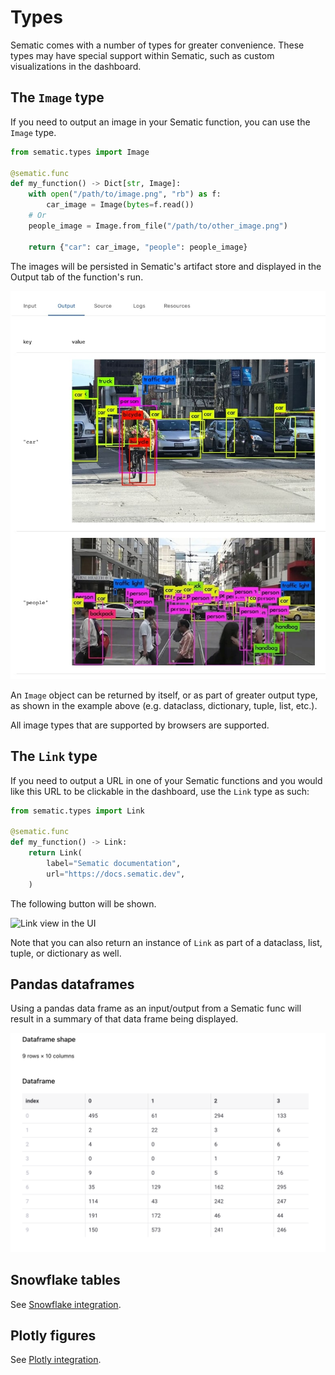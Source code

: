# Types

Sematic comes with a number of types for greater convenience. These types may
have special support within Sematic, such as custom visualizations in the
dashboard.

## The `Image` type

If you need to output an image in your Sematic function, you can use the `Image` type.

```python
from sematic.types import Image

@sematic.func
def my_function() -> Dict[str, Image]:
    with open("/path/to/image.png", "rb") as f:
        car_image = Image(bytes=f.read())
    # Or
    people_image = Image.from_file("/path/to/other_image.png")

    return {"car": car_image, "people": people_image}
```

The images will be persisted in Sematic's artifact store and displayed in the Output tab of the function's run.

![Image type visualization](./images/ImageType.jpg)

An `Image` object can be returned by itself, or as part of greater output type,
as shown in the example above (e.g. dataclass, dictionary, tuple, list, etc.).

All image types that are supported by browsers are supported.

## The `Link` type

If you need to output a URL in one of your Sematic functions and you would like
this URL to be clickable in the dashboard, use the `Link` type as such:

```python
from sematic.types import Link

@sematic.func
def my_function() -> Link:
    return Link(
        label="Sematic documentation",
        url="https://docs.sematic.dev",
    )
```

The following button will be shown.

![Link view in the UI](https://user-images.githubusercontent.com/429433/183307054-5361cb1d-fba2-4b81-80b4-fc73b817b1d9.png)

Note that you can also return an instance of `Link` as part of a dataclass,
list, tuple, or dictionary as well.

## Pandas dataframes

Using a pandas data frame as an input/output from a Sematic func will result in
a summary of that data frame being displayed.

![Data Frame view in the UI](./images/DataFrame.png)

## Snowflake tables

See [Snowflake integration](./snowflake.md).

## Plotly figures

See [Plotly integration](./plotly.md).
